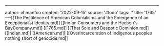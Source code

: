---
author: ohmanfoo
created: '2022-09-15'
source: '#todo'
tags: ''
title: '1765'
---[[The Pestilence of American Colonialisms and the Emergence of an Exceptionalist Identity.md]]
[[Indian Consumers and the Hudson's BayCompany.md]]
[[1765.md]]
[[That Sole and Despotic Dominion.md]]
[[Indian.md]]
[[American.md]]
[[Overincarceration of Indigenous peoples nothing short of genocide.md]]
